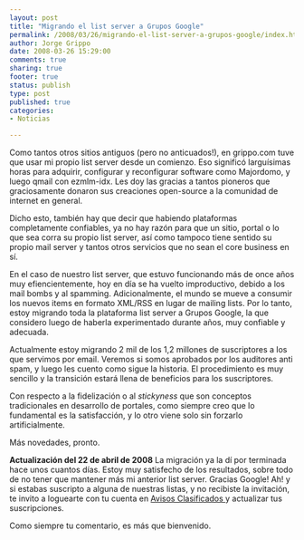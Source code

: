 ```yaml
--- 
layout: post
title: "Migrando el list server a Grupos Google"
permalink: /2008/03/26/migrando-el-list-server-a-grupos-google/index.html
author: Jorge Grippo
date: 2008-03-26 15:29:00
comments: true
sharing: true
footer: true
status: publish
type: post
published: true
categories: 
- Noticias

---
```

<!-- 49 -->
Como tantos otros sitios antiguos (pero no anticuados!), en grippo.com tuve que usar mi propio list server desde un comienzo. Eso significó larguísimas horas para adquirir, configurar y reconfigurar software como Majordomo, y luego qmail con ezmlm-idx. Les doy las gracias a tantos pioneros que graciosamente donaron sus creaciones open-source a la comunidad de internet en general.

Dicho esto, también hay que decir que habiendo plataformas completamente confiables, ya no hay razón para que un sitio, portal o lo que sea corra su propio list server, así como tampoco tiene sentido su propio mail server y tantos otros servicios que no sean el core business en sí.

En el caso de nuestro list server, que estuvo funcionando más de once años muy efiencientemente, hoy en día se ha vuelto improductivo, debido a los mail bombs y al spamming. Adicionalmente, el mundo se mueve a consumir los nuevos items en formato XML/RSS en lugar de mailing lists. Por lo tanto, estoy migrando toda la plataforma list server a Grupos Google, la que considero luego de haberla experimentado durante años, muy confiable y adecuada.

Actualmente estoy migrando 2 mil de los 1,2 millones de suscriptores a los que servimos por email. Veremos si somos aprobados por los auditores anti spam, y luego les cuento como sigue la historia. El procedimiento es muy sencillo y la transición estará llena de beneficios para los suscriptores.

Con respecto a la fidelización o al <span style="font-style:italic;">stickyness</span> que son conceptos tradicionales en desarrollo de portales, como siempre creo que lo fundamental es la satisfacción, y lo otro viene solo sin forzarlo artificialmente.

Más novedades, pronto.

<span style="font-weight:bold;">Actualización del 22 de abril de 2008</span>
La migración ya la dí por terminada hace unos cuantos días. Estoy muy satisfecho de los resultados, sobre todo de no tener que mantener más mi anterior list server. Gracias Google! Ah! y si estabas suscripto a alguna de nuestras listas, y no recibiste la invitación, te invito a loguearte con tu cuenta en <a href="http://clasificados.grippo.com.ar">Avisos Clasificados </a>y actualizar tus suscripciones.

Como siempre tu comentario, es más que bienvenido.

